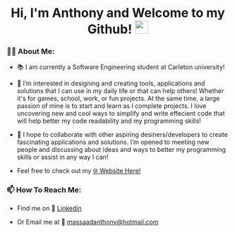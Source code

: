 <h1 align="center">
  Hi, I'm Anthony and Welcome to my Github!
  <img src="https://media.giphy.com/media/hvRJCLFzcasrR4ia7z/giphy.gif" width="30px"/>
  <br/>
  <img  style="margin:0;" src="https://komarev.com/ghpvc/?username=anthony-massaad&style=flat-square&color=blue" alt=""/>
</h1>

### 👩‍💻 About Me:

- 📚 I am currently a Software Engineering student at Carleton university! 

- 👀 I’m interested in designing and creating tools, applications and solutions that I can use in my daily life or that can help others! Whether it's for games, school, work, or fun projects. At the same time, a large passion of mine is to start and learn as I complete projects. I love uncovering new and cool ways to simplify and write effecient code that will help better my code readability and my programming skills! 

- :speech_balloon: I hope to collaborate with other aspiring desiners/developers to create fascinating applications and solutions. I’m opened to meeting new people and discussing about ideas and ways to better my programming skills or assist in any way I can!

- Feel free to check out my [:globe_with_meridians: Website Here!](https://anthony-massaad.github.io/)

### 📫 How To Reach Me:

- Find me on :iphone: [Linkedin](https://www.linkedin.com/in/anthony-massaad-782b911b6/)

- Or Email me at :email: <a href="mailto:massaadanthony@hotmail.com">massaadanthony@hotmail.com</a>

<!--
# Hi, I'm Anthony and Welcome to my Github!

### I’m currently a third year software engineering student at Carleton University

### About me and how to reach me? 

- Check out my website: [My Portfolio!](https://anthony-massaad.github.io/)

- Or find me on [Linkedin](https://www.linkedin.com/in/anthony-massaad-782b911b6/) or [Instagram](https://www.instagram.com/tony1bally/)

- Or Email me at <a href="mailto:massaadanthony@hotmail.com">massaadanthony@hotmail.com</a> -->


<!--
### Here are some of the languages that I know:
<p align="center">
  <img src="https://github-readme-stats.vercel.app/api/top-langs/?username=tony1bally&layout=compact&hide=Turing,Assembly&langs_count=10&theme=radical" />
</p>-->


